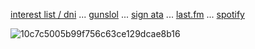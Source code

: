 
 [interest list / dni](boyrottedsintdni.straw.page) ... [gunslol](http://guns.lol/boyrot) ... [sign ata](https://prophetoffalsehope.atabook.org/) ... [last.fm](https://www.last.fm/user/corpsehem) ... [spotify](https://open.spotify.com/user/31iydpcy5qoohkge2fdzy2oukuvy?si=f43be6e7120f49bc&nd=1&dlsi=f0a492e36d604d00) 

![10c7c5005b99f756c63ce129dcae8b16](https://github.com/user-attachments/assets/f8560940-1db1-4e07-97cc-46a78e79bd17)



